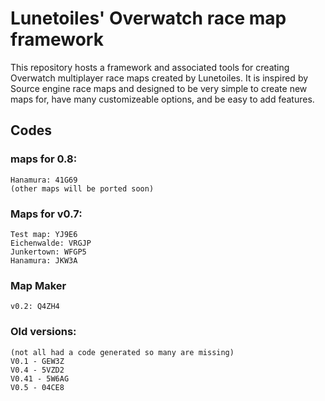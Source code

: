 # Lunetoiles' Overwatch race map framework

This repository hosts a framework and associated tools for creating Overwatch multiplayer race maps created by Lunetoiles. It is inspired by Source engine race maps and designed to be very simple to create new maps for, have many customizeable options, and be easy to add features.

## Codes

### maps for 0.8:

    Hanamura: 41G69
    (other maps will be ported soon)

### Maps for v0.7:

    Test map: YJ9E6
    Eichenwalde: VRGJP
    Junkertown: WFGP5
    Hanamura: JKW3A

### Map Maker

    v0.2: Q4ZH4

### Old versions:

    (not all had a code generated so many are missing)
    V0.1 - GEW3Z
    V0.4 - 5VZD2
    V0.41 - 5W6AG
    V0.5 - 04CE8

